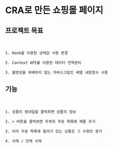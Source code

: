 # CRA로 만든 쇼핑몰 페이지

## 프로젝트 목표

<br />

```plaintext
1. Hook을 이용한 상태값 사용 변경

2. Context API를 이용한 데이터 전역관리

3. 불변성을 위배하지 않는 자바스크립트 배열 내장함수 사용
```

## 기능

<br />

```plaintext
1. 상품의 썸네일을 클릭하면 상품의 정보

2. + 버튼을 클릭하면 우측의 주문 목록에 제품 추가

3. 이미 주문 목록에 들어가 있는 상품은 그 수량만 증가

4. 삭제 / 전체 삭제
```
